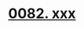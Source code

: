 # [0082. xxx](https://github.com/Tdahuyou/TNotes.react/tree/main/notes/0082.%20xxx)

<!-- region:toc -->

<!-- endregion:toc -->
